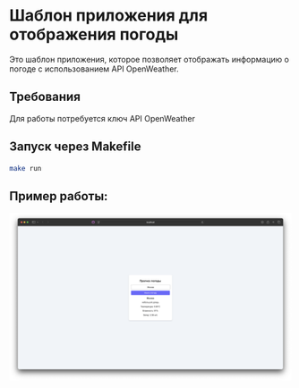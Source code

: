# Шаблон приложения для отображения погоды

Это шаблон приложения, которое позволяет отображать информацию о погоде с использованием API OpenWeather.

## Требования

Для работы потребуется ключ API OpenWeather

## Запуск через Makefile

```bash
make run
```

## Пример работы:
![example](example.png)
